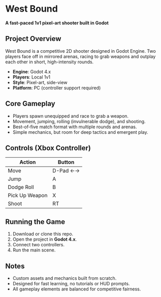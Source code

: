 # West Bound

**A fast-paced 1v1 pixel-art shooter built in Godot**

## Project Overview

West Bound is a competitive 2D shooter designed in Godot Engine. Two players face off in mirrored arenas, racing to grab weapons and outplay each other in short, high-intensity rounds.

- **Engine**: Godot 4.x  
- **Players**: Local 1v1  
- **Style**: Pixel-art, side-view  
- **Platform**: PC (controller support required)

## Core Gameplay

- Players spawn unequipped and race to grab a weapon.
- Movement, jumping, rolling (invulnerable dodge), and shooting.
- Best-of-five match format with multiple rounds and arenas.
- Simple mechanics, but room for deep tactics and emergent play.

## Controls (Xbox Controller)

| Action         | Button     |
|----------------|------------|
| Move           | D-Pad ←→   |
| Jump           | A          |
| Dodge Roll     | B          |
| Pick Up Weapon | X          |
| Shoot          | RT         |

## Running the Game

1. Download or clone this repo.  
2. Open the project in **Godot 4.x**.  
3. Connect two controllers.  
4. Run the main scene.

## Notes

- Custom assets and mechanics built from scratch.
- Designed for fast learning, no tutorials or HUD prompts.
- All gameplay elements are balanced for competitive fairness.
